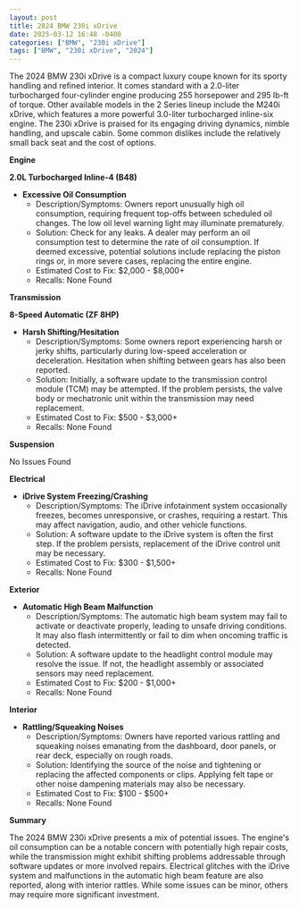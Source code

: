 ```yaml
---
layout: post
title: 2024 BMW 230i xDrive
date: 2025-03-12 16:48 -0400
categories: ["BMW", "230i xDrive"]
tags: ["BMW", "230i xDrive", "2024"]
---
```

The 2024 BMW 230i xDrive is a compact luxury coupe known for its sporty handling and refined interior. It comes standard with a 2.0-liter turbocharged four-cylinder engine producing 255 horsepower and 295 lb-ft of torque. Other available models in the 2 Series lineup include the M240i xDrive, which features a more powerful 3.0-liter turbocharged inline-six engine. The 230i xDrive is praised for its engaging driving dynamics, nimble handling, and upscale cabin. Some common dislikes include the relatively small back seat and the cost of options.

**Engine**

**2.0L Turbocharged Inline-4 (B48)**

*   **Excessive Oil Consumption**
    *   Description/Symptoms: Owners report unusually high oil consumption, requiring frequent top-offs between scheduled oil changes. The low oil level warning light may illuminate prematurely.
    *   Solution: Check for any leaks. A dealer may perform an oil consumption test to determine the rate of oil consumption. If deemed excessive, potential solutions include replacing the piston rings or, in more severe cases, replacing the entire engine.
    *   Estimated Cost to Fix: $2,000 - $8,000+
    *   Recalls: None Found

**Transmission**

**8-Speed Automatic (ZF 8HP)**

*   **Harsh Shifting/Hesitation**
    *   Description/Symptoms: Some owners report experiencing harsh or jerky shifts, particularly during low-speed acceleration or deceleration. Hesitation when shifting between gears has also been reported.
    *   Solution: Initially, a software update to the transmission control module (TCM) may be attempted. If the problem persists, the valve body or mechatronic unit within the transmission may need replacement.
    *   Estimated Cost to Fix: $500 - $3,000+
    *   Recalls: None Found

**Suspension**

No Issues Found

**Electrical**

*   **iDrive System Freezing/Crashing**
    *   Description/Symptoms: The iDrive infotainment system occasionally freezes, becomes unresponsive, or crashes, requiring a restart. This may affect navigation, audio, and other vehicle functions.
    *   Solution: A software update to the iDrive system is often the first step. If the problem persists, replacement of the iDrive control unit may be necessary.
    *   Estimated Cost to Fix: $300 - $1,500+
    *   Recalls: None Found

**Exterior**

*   **Automatic High Beam Malfunction**
    *   Description/Symptoms: The automatic high beam system may fail to activate or deactivate properly, leading to unsafe driving conditions. It may also flash intermittently or fail to dim when oncoming traffic is detected.
    *   Solution: A software update to the headlight control module may resolve the issue. If not, the headlight assembly or associated sensors may need replacement.
    *   Estimated Cost to Fix: $200 - $1,000+
    *   Recalls: None Found

**Interior**

*   **Rattling/Squeaking Noises**
    *   Description/Symptoms: Owners have reported various rattling and squeaking noises emanating from the dashboard, door panels, or rear deck, especially on rough roads.
    *   Solution: Identifying the source of the noise and tightening or replacing the affected components or clips. Applying felt tape or other noise dampening materials may also be necessary.
    *   Estimated Cost to Fix: $100 - $500+
    *   Recalls: None Found

**Summary**

The 2024 BMW 230i xDrive presents a mix of potential issues. The engine's oil consumption can be a notable concern with potentially high repair costs, while the transmission might exhibit shifting problems addressable through software updates or more involved repairs. Electrical glitches with the iDrive system and malfunctions in the automatic high beam feature are also reported, along with interior rattles. While some issues can be minor, others may require more significant investment.

